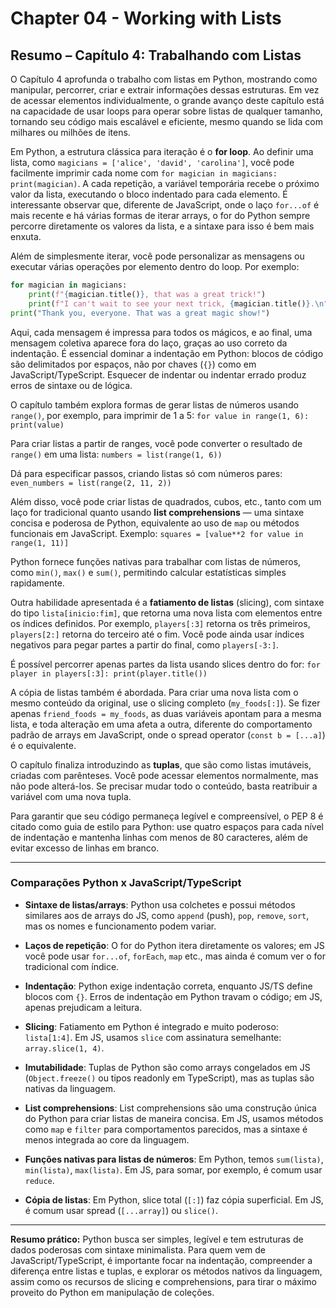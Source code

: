# Chapter 04 - Working with Lists

## **Resumo – Capítulo 4: Trabalhando com Listas**

O Capítulo 4 aprofunda o trabalho com listas em Python, mostrando como manipular, percorrer, criar e extrair informações dessas estruturas. Em vez de acessar elementos individualmente, o grande avanço deste capítulo está na capacidade de usar loops para operar sobre listas de qualquer tamanho, tornando seu código mais escalável e eficiente, mesmo quando se lida com milhares ou milhões de itens.

Em Python, a estrutura clássica para iteração é o **for loop**. Ao definir uma lista, como `magicians = ['alice', 'david', 'carolina']`, você pode facilmente imprimir cada nome com `for magician in magicians: print(magician)`. A cada repetição, a variável temporária recebe o próximo valor da lista, executando o bloco indentado para cada elemento. É interessante observar que, diferente de JavaScript, onde o laço `for...of` é mais recente e há várias formas de iterar arrays, o for do Python sempre percorre diretamente os valores da lista, e a sintaxe para isso é bem mais enxuta.

Além de simplesmente iterar, você pode personalizar as mensagens ou executar várias operações por elemento dentro do loop. Por exemplo:

```python
for magician in magicians:
    print(f"{magician.title()}, that was a great trick!")
    print(f"I can't wait to see your next trick, {magician.title()}.\n")
print("Thank you, everyone. That was a great magic show!")
```

Aqui, cada mensagem é impressa para todos os mágicos, e ao final, uma mensagem coletiva aparece fora do laço, graças ao uso correto da indentação. É essencial dominar a indentação em Python: blocos de código são delimitados por espaços, não por chaves (`{}`) como em JavaScript/TypeScript. Esquecer de indentar ou indentar errado produz erros de sintaxe ou de lógica.

O capítulo também explora formas de gerar listas de números usando `range()`, por exemplo, para imprimir de 1 a 5:
`for value in range(1, 6): print(value)`

Para criar listas a partir de ranges, você pode converter o resultado de `range()` em uma lista:
`numbers = list(range(1, 6))`

Dá para especificar passos, criando listas só com números pares:
`even_numbers = list(range(2, 11, 2))`

Além disso, você pode criar listas de quadrados, cubos, etc., tanto com um laço for tradicional quanto usando **list comprehensions** — uma sintaxe concisa e poderosa de Python, equivalente ao uso de `map` ou métodos funcionais em JavaScript. Exemplo:
`squares = [value**2 for value in range(1, 11)]`

Python fornece funções nativas para trabalhar com listas de números, como `min()`, `max()` e `sum()`, permitindo calcular estatísticas simples rapidamente.

Outra habilidade apresentada é a **fatiamento de listas** (slicing), com sintaxe do tipo `lista[inicio:fim]`, que retorna uma nova lista com elementos entre os índices definidos. Por exemplo, `players[:3]` retorna os três primeiros, `players[2:]` retorna do terceiro até o fim. Você pode ainda usar índices negativos para pegar partes a partir do final, como `players[-3:]`.

É possível percorrer apenas partes da lista usando slices dentro do for:
`for player in players[:3]: print(player.title())`

A cópia de listas também é abordada. Para criar uma nova lista com o mesmo conteúdo da original, use o slicing completo (`my_foods[:]`). Se fizer apenas `friend_foods = my_foods`, as duas variáveis apontam para a mesma lista, e toda alteração em uma afeta a outra, diferente do comportamento padrão de arrays em JavaScript, onde o spread operator (`const b = [...a]`) é o equivalente.

O capítulo finaliza introduzindo as **tuplas**, que são como listas imutáveis, criadas com parênteses. Você pode acessar elementos normalmente, mas não pode alterá-los. Se precisar mudar todo o conteúdo, basta reatribuir a variável com uma nova tupla.

Para garantir que seu código permaneça legível e compreensível, o PEP 8 é citado como guia de estilo para Python: use quatro espaços para cada nível de indentação e mantenha linhas com menos de 80 caracteres, além de evitar excesso de linhas em branco.

---

### **Comparações Python x JavaScript/TypeScript**

* **Sintaxe de listas/arrays**:
  Python usa colchetes e possui métodos similares aos de arrays do JS, como `append` (push), `pop`, `remove`, `sort`, mas os nomes e funcionamento podem variar.

* **Laços de repetição**:
  O for do Python itera diretamente os valores; em JS você pode usar `for...of`, `forEach`, `map` etc., mas ainda é comum ver o for tradicional com índice.

* **Indentação**:
  Python exige indentação correta, enquanto JS/TS define blocos com `{}`. Erros de indentação em Python travam o código; em JS, apenas prejudicam a leitura.

* **Slicing**:
  Fatiamento em Python é integrado e muito poderoso: `lista[1:4]`. Em JS, usamos `slice` com assinatura semelhante: `array.slice(1, 4)`.

* **Imutabilidade**:
  Tuplas de Python são como arrays congelados em JS (`Object.freeze()` ou tipos readonly em TypeScript), mas as tuplas são nativas da linguagem.

* **List comprehensions**:
  List comprehensions são uma construção única do Python para criar listas de maneira concisa. Em JS, usamos métodos como `map` e `filter` para comportamentos parecidos, mas a sintaxe é menos integrada ao core da linguagem.

* **Funções nativas para listas de números**:
  Em Python, temos `sum(lista)`, `min(lista)`, `max(lista)`. Em JS, para somar, por exemplo, é comum usar `reduce`.

* **Cópia de listas**:
  Em Python, slice total (`[:]`) faz cópia superficial. Em JS, é comum usar spread (`[...array]`) ou `slice()`.

---

**Resumo prático:**
Python busca ser simples, legível e tem estruturas de dados poderosas com sintaxe minimalista. Para quem vem de JavaScript/TypeScript, é importante focar na indentação, compreender a diferença entre listas e tuplas, e explorar os métodos nativos da linguagem, assim como os recursos de slicing e comprehensions, para tirar o máximo proveito do Python em manipulação de coleções.
